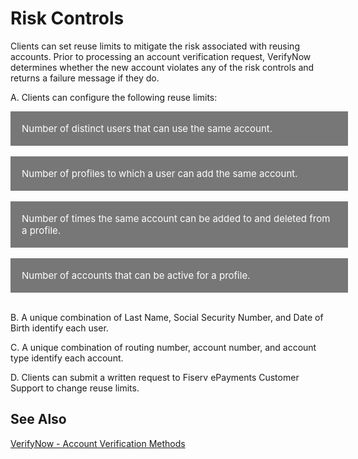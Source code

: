 
# Risk Controls

Clients can set reuse limits to mitigate the risk associated with reusing accounts. Prior to processing an account verification request, VerifyNow determines whether the new account violates any of the risk controls and returns a failure message if they do.

A. Clients can configure the following reuse limits: 

<div class="collapsible-container">
<div>
    <input type="checkbox" class="collapsible-checkbox" id="section1">
    <label class="label-expand" for="section1">Number of distinct users that can use the same account.</label>
    <div class="content-expand">
        <div class="content-body">
          <div class="content-left">
          a. The default is 2.<br>
          b. In the case of a joint account, each account holder counts as one user.<br>
          c. The count changes when a user is added and when a user is removed in the following situations:
        <div class="card-body">
        <ul>
        <li>All of a user’s profiles show the same account as deleted </li>
        <li>A user unsubscribes</li>
        </ul>
        </div>
        </div>
        </div>
        </div>
        </br>
    <input type="checkbox" class="collapsible-checkbox" id="section2">
    <label class="label-expand" for="section2">Number of profiles to which a user can add the same account.</label>
    <div class="content-expand">
        <div class="content-body">
        <div class="content-left">
        a. The default is 2.<br>
        b. In the case of a joint account, each account holder counts as one user.<br>
        c. The count changes when an account is added to a profile and removed in the following situations: 
        <div class="card-body">
        <ul>
        <li>An account is deleted from a profile </li>
        <li>A profile is unsubscribed
        </li>
        </ul>
        </div>
        </div>
    </div>
    </div> </br>
    <input type="checkbox" class="collapsible-checkbox" id="section3">
    <label class="label-expand" for="section3">Number of times the same account can be added to and deleted from a profile.</label>
    <div class="content-expand">
        <div class="content-body">
        <div class="content-left">
            a. The default is 3.<br>
            b. The number of trial deposit attempts carries the same limit. <br>
            c. Clients can change trial deposit limits at the user level for a particular account.
        </div>
    </div>
    </div> </br>
    <input type="checkbox" class="collapsible-checkbox" id="section4">
    <label class="label-expand" for="section4">Number of accounts that can be active for a profile.</label>
    <div class="content-expand">
        <div class="content-body">
        <div class="content-left">
            a. No default value <br>
            b. The count changes when an account is added to a profile and removed in the following situations:
        <div class="card-body">
        <ul>
        <li>An account is deleted from a profile </li>
        <li>A profile is unsubscribed
        </li>
        </ul>
        </div>
        </div>
    </div>
    </div>   
</div>
</div>
</br>
        
B. A unique combination of Last Name, Social Security Number, and Date of Birth identify each user.

C. A unique combination of routing number, account number, and account type identify each account. 

D. Clients can submit a written request to Fiserv ePayments Customer Support to change reuse limits.

## See Also
[VerifyNow - Account Verification Methods](?path=docs/verifynow-account-verification-method.md)<br/>

<style>
    .card-body ul {
        list-style: none;
        padding-left: 20px;
    }
    .card-body ul li::before {
        content: "\2022";
        font-size: 1.5em;
        color: #f60;
        display: inline-block;
        width: 1em;
        margin-left: -1em;
    }
    .collapsible-container {
        width: 100%;
    }
    .collapsible-checkbox {
        display: none;
    }

    .label-expand {
        background-color: #777;
        color: white;
        cursor: pointer;
        padding: 18px;
        width: 100%;
        border: none;
        text-align: left;
        outline: none;
        font-size: 15px;
        display: block;
    }

    .collapsible-checkbox:checked+.label-expand {
        background-color: #555;
    }

    .content-expand {
        padding: 0 18px;
        display: none;
        overflow: hidden;
        background-color: #f1f1f1;
    }

    .collapsible-checkbox:checked+.label-expand+.content-expand {
        display: block;
    }

    .block-quote {
        padding: 1em;
        color: #6a737d;
        border-left: 0.375em solid #40a9ff;
        background: #e6f7ff;
        border-radius: 3px;
    }

    .content-left {
        width: 50%
    }

    .image-otp {
        width: 40%
    }

    .content-body {
        display: flex;
        align-items: center;
        justify-content: space-between;
        padding: 20px;
    }

    .image-center {
      display: block;
      margin-left: auto;
      margin-right: auto;
      width: 70%;
    }
    
    .card-body {
        margin: 20px;
    }
    .card-body ul {
        list-style: none;
        padding-left: 20px;
    }
    .card-body ul li::before {
        content: "\2022";
        font-size: 1em;
        color: #f60;
        display: inline-block;
        width: 1em;
        margin-left: -1em;
    }
</style>
            
 





   